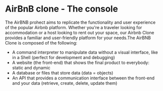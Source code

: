 # AirBnB clone - The console

The AirBNB prohect aims to replicate the functionality and user experience of the popular Airbnb platform. Whether you're a traveler looking for accommodation or a host looking to rent out your space, our Airbnb Clone provides a familiar and user-friendly platform for your needs.The AirBNB Clone is composed of the following:
- A command interpreter to manipulate data without a visual interface, like in a Shell (perfect for development and debugging)
- A website (the front-end) that shows the final product to everybody: static and dynamic
- A database or files that store data (data = objects)
- An API that provides a communication interface between the front-end and your data (retrieve, create, delete, update them)
